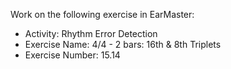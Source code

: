 Work on the following exercise in EarMaster:
- Activity: Rhythm Error Detection
- Exercise Name: 4/4 - 2 bars: 16th & 8th Triplets
- Exercise Number: 15.14
